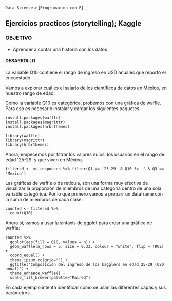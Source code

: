 `Data Science` > [`Programacion con R`]
## Ejercicios practicos (storytelling); Kaggle

### OBJETIVO
- Aprender a contar una historia con los datos

#### DESARROLLO

La variable Q10 contiene el rango de ingreso en USD anuales que reportó el encuestado. 

Vamos a explorar cuál es el salario de los científicos de datos en México, en nuestro rango de edad.

Como la variable Q10 es categórica, probemos con una gráfica de waffle. Para eso es necesario instalar y cargar los siguientes paquetes.

```
install.packages(waffle)
install.packages(magrittr)
install.packages(hrbrthemes)

library(waffle)
library(magrittr)
library(hrbrthemes)
```
Ahora, empecemos por filtrar los valores nulos, los usuarios en el rango de edad '25-29' y que viven en México.

```
filtered <- mc_responses %>% filter(Q1 == '25-29' & Q10 != '' & Q3 == 'Mexico')
```

Las gráficas de waffle o de retícula, son una forma muy efectiva de visualizar la proporción de miembros de una categoría dentro de una sola variable categórica.
Por lo que primero vamos a preparr un dataframe con la suma de miembros de cada clase.

```
counted <- filtered %>%
  count(Q10)
```

Ahora sí, vamos a usar la sintaxis de ggplot para crear una gráfica de waffle:

```
counted %>%  
  ggplot(aes(fill = Q10, values = n)) +
  geom_waffle(n_rows = 5, size = 0.33, colour = "white", flip = TRUE) +
  coord_equal() +
  theme_ipsum_rc(grid="") +
  ggtitle('Composición del ingreso de los kagglers en edad 25-29 (USD anual)') +
  theme_enhance_waffle() +
  scale_fill_brewer(palette="Paired")

```

En cada ejemplo intenta identificar cómo se usan las diferentes capas y sus parámetros.
